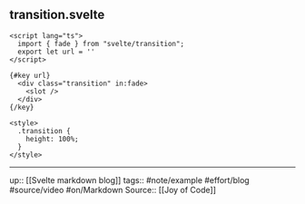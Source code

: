 ## transition.svelte

```
<script lang="ts">
  import { fade } from "svelte/transition";
  export let url = ''
</script>

{#key url}
  <div class="transition" in:fade>
    <slot />
  </div>
{/key}

<style>
  .transition {
    height: 100%;
  }
</style>
```

---
up:: [[Svelte markdown blog]]
tags:: #note/example #effort/blog #source/video  #on/Markdown 
Source:: [[Joy of Code]]

